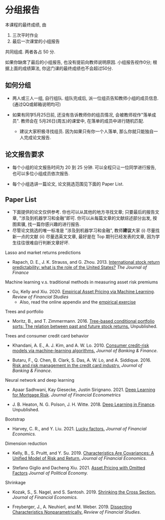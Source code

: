 # 分组报告

本课程的最终成绩, 由

1. 三次平时作业
1. 最后一次课堂的小组报告

共同组成. 两者各占 50 分.

如果你缺席了最后的小组报告, 也没有提前向教师说明原因. 小组报告视作0分;
根据上面的成绩算法, 你这门课的最终成绩也不会超过50分.

## 如何分组

- 两人或三人一组, 自行组队. 组队完成后, 派一位组员告知教师小组的成员信息. (通过QQ或邮箱说明均可)

- 如果有同学5月25日前, 还没有告诉教师你的组员情况, 会被教师视作"落单成员".
教师会在 5月26日(周五)的课堂中, 在落单的成员中进行随机匹配.

   - 建议大家积极寻找组员. 因为如果只有你一个人落单, 那么你就只能独自一人完成论文报告.


## 论文报告要求

- 每个小组的论文报告时间为 20 到 25 分钟. 可以全程只让一位同学进行报告, 也可以多位小组成员依次报告.


- 每个小组选讲一篇论文, 论文挑选范围见下面的 Paper List.


## Paper List

- 下面提供的论文仅供参考. 你也可以从其他的地方寻找文章; 只要最后的报告文章, "涉及到机器学习和金融"即可. 你可以从每篇文章的文献综述部分出发, 按图索骥, 找一篇你感兴趣的进行报告.
- 尽管论文挑选的唯一标准是 "涉及到机器学习和金融", 教师**建议**大家 (i) 尽量找新一点的文献 (ii) 尽量选英文文章, 最好是在 Top 期刊已经发表的文章, 因为学生往往很难自行判断文章好坏.

Lasso and market returns predictions

- Rapach, D. E., J. K. Strauss, and G. Zhou. 2013. 
[International stock return predictability: what is the role of the United States?](../papers/zhou2013.pdf)
*The Journal of Finance*

Machine learning v.s. traditional methods in measuring asset risk premiums

- Gu, Kelly and Xiu. 2020.
[Empirical Asset Pricing via Machine Learning](../papers/xiu2020.pdf). *Review of Financial Studies*
   - Also, read the online appendix and the [empirical exercise](https://bookdown.org/voigtstefan/advanced_empirical_finance_2023/empirical-asset-pricing-via-machine-learning.html)


Trees and portfolio

- Moritz, B., and T. Zimmermann. 2016.
[Tree-based conditional portfolio sorts: The relation between past and future stock returns.](https://papers.ssrn.com/sol3/papers.cfm?abstract_id=2740751)
Unpublished.

Trees and consumer credit card behavior

- Khandani, A. E., A. J. Kim, and A. W. Lo. 2010. 
[Consumer credit-risk models via machine-learning algorithms.](../papers/lo2010.pdf) 
*Journal of Banking & Finance*.

- Butaru, F., Q. Chen, B. Clark, S. Das, A. W. Lo, and A. Siddique. 2016. 
[Risk and risk management in the credit card industry.](../papers/lo2016.pdf) 
*Journal of Banking & Finance*.

Neural network and deep learning

- Apaar Sadhwani, Kay Giesecke, Justin Sirignano. 2021.
[Deep Learning for Mortgage Risk](../papers/nn2021.pdf). 
*Journal of Financial Econometrics*

- J. B. Heaton, N. G. Polson, J. H. Witte. 2018.
[Deep Learning in Finance](https://arxiv.org/abs/1602.06561). Unpublished.

Bootstrap

- Harvey, C. R., and Y. Liu. 2021. 
[Lucky factors.](../papers/liu2021.pdf) 
*Journal of Financial Economics.*

Dimension reduction 

- Kelly, B., S. Pruitt, and Y. Su. 2019. 
[Characteristics Are Covariances: A Unified Model of Risk and Return.](../papers/kelly2019.pdf) 
*Journal of Financial Economics.*

- Stefano Giglio and Dacheng Xiu. 2021.
[Asset Pricing with Omitted Factors](../papers/xiu2021.pdf)
*Journal of Political Economy.*


Shrinkage

- Kozak, S., S. Nagel, and S. Santosh. 2019. 
[Shrinking the Cross Section.](../papers/k2019.pdf)
*Journal of Financial Economics.*


- Freyberger, J., A. Neuhierl, and M. Weber. 2019. 
[Dissecting Characteristics Nonparametrically.](../papers/sh2019.pdf)
*Review of Financial Studies*.